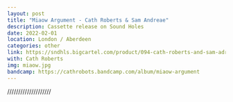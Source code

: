 ```yaml
---
layout: post
title: "Miaow Argument - Cath Roberts & Sam Andreae"
description: Cassette release on Sound Holes
date: 2022-02-01
location: London / Aberdeen
categories: other
link: https://sndhls.bigcartel.com/product/094-cath-roberts-and-sam-adreae-miaow-argument-c26
with: Cath Roberts
img: miaow.jpg
bandcamp: https://cathrobots.bandcamp.com/album/miaow-argument
---
```

////////////////////
